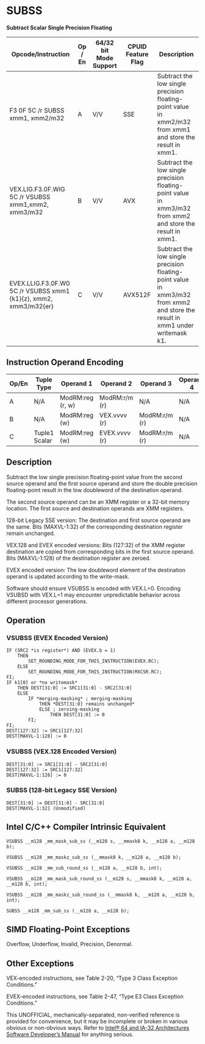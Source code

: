 # SUBSS

**Subtract Scalar Single Precision Floating**

| Opcode/Instruction                                               | Op / En | 64/32 bit Mode Support | CPUID Feature Flag | Description                                                                                                                   |
| ---------------------------------------------------------------- | ------- | ---------------------- | ------------------ | ----------------------------------------------------------------------------------------------------------------------------- |
| F3 0F 5C /r SUBSS xmm1, xmm2/m32                                 | A       | V/V                    | SSE                | Subtract the low single precision floating-point value in xmm2/m32 from xmm1 and store the result in xmm1.                    |
| VEX.LIG.F3.0F.WIG 5C /r VSUBSS xmm1,xmm2, xmm3/m32               | B       | V/V                    | AVX                | Subtract the low single precision floating-point value in xmm3/m32 from xmm2 and store the result in xmm1.                    |
| EVEX.LLIG.F3.0F.W0 5C /r VSUBSS xmm1 {k1}{z}, xmm2, xmm3/m32{er} | C       | V/V                    | AVX512F            | Subtract the low single precision floating-point value in xmm3/m32 from xmm2 and store the result in xmm1 under writemask k1. |

## Instruction Operand Encoding

| Op/En | Tuple Type    | Operand 1        | Operand 2     | Operand 3     | Operand 4 |
| ----- | ------------- | ---------------- | ------------- | ------------- | --------- |
| A     | N/A           | ModRM:reg (r, w) | ModRM:r/m (r) | N/A           | N/A       |
| B     | N/A           | ModRM:reg (w)    | VEX.vvvv (r)  | ModRM:r/m (r) | N/A       |
| C     | Tuple1 Scalar | ModRM:reg (w)    | EVEX.vvvv (r) | ModRM:r/m (r) | N/A       |

## Description

Subtract the low single precision floating-point value from the second source operand and the first source operand and store the double precision floating-point result in the low doubleword of the destination operand.

The second source operand can be an XMM register or a 32-bit memory location. The first source and destination operands are XMM registers.

128-bit Legacy SSE version: The destination and first source operand are the same. Bits (MAXVL-1:32) of the corresponding destination register remain unchanged.

VEX.128 and EVEX encoded versions: Bits (127:32) of the XMM register destination are copied from corresponding bits in the first source operand. Bits (MAXVL-1:128) of the destination register are zeroed.

EVEX encoded version: The low doubleword element of the destination operand is updated according to the write-mask.

Software should ensure VSUBSS is encoded with VEX.L=0. Encoding VSUBSD with VEX.L=1 may encounter unpredictable behavior across different processor generations.

## Operation

### VSUBSS (EVEX Encoded Version)

```
IF (SRC2 *is register*) AND (EVEX.b = 1)
    THEN
        SET_ROUNDING_MODE_FOR_THIS_INSTRUCTION(EVEX.RC);
    ELSE
        SET_ROUNDING_MODE_FOR_THIS_INSTRUCTION(MXCSR.RC);
FI;
IF k1[0] or *no writemask*
    THEN DEST[31:0] := SRC1[31:0] - SRC2[31:0]
    ELSE
        IF *merging-masking* ; merging-masking
            THEN *DEST[31:0] remains unchanged*
            ELSE ; zeroing-masking
                THEN DEST[31:0] := 0
        FI;
FI;
DEST[127:32] := SRC1[127:32]
DEST[MAXVL-1:128] := 0

```

### VSUBSS (VEX.128 Encoded Version)

```
DEST[31:0] := SRC1[31:0] - SRC2[31:0]
DEST[127:32] := SRC1[127:32]
DEST[MAXVL-1:128] := 0

```

### SUBSS (128-bit Legacy SSE Version)

```
DEST[31:0] := DEST[31:0] - SRC[31:0]
DEST[MAXVL-1:32] (Unmodified)

```

## Intel C/C++ Compiler Intrinsic Equivalent

```
VSUBSS __m128 _mm_mask_sub_ss (__m128 s, __mmask8 k, __m128 a, __m128 b);

```

```
VSUBSS __m128 _mm_maskz_sub_ss (__mmask8 k, __m128 a, __m128 b);

```

```
VSUBSS __m128 _mm_sub_round_ss (__m128 a, __m128 b, int);

```

```
VSUBSS __m128 _mm_mask_sub_round_ss (__m128 s, __mmask8 k, __m128 a, __m128 b, int);

```

```
VSUBSS __m128 _mm_maskz_sub_round_ss (__mmask8 k, __m128 a, __m128 b, int);

```

```
SUBSS __m128 _mm_sub_ss (__m128 a, __m128 b);

```

## SIMD Floating-Point Exceptions

Overflow, Underflow, Invalid, Precision, Denormal.

## Other Exceptions

VEX-encoded instructions, see Table 2-20, “Type 3 Class Exception Conditions.”

EVEX-encoded instructions, see Table 2-47, “Type E3 Class Exception Conditions.”

This UNOFFICIAL, mechanically-separated, non-verified reference is provided for convenience, but it may be
incomplete or broken in various obvious or non-obvious
ways. Refer to [Intel® 64 and IA-32 Architectures Software Developer’s Manual](https://software.intel.com/en-us/download/intel-64-and-ia-32-architectures-sdm-combined-volumes-1-2a-2b-2c-2d-3a-3b-3c-3d-and-4) for anything serious.
